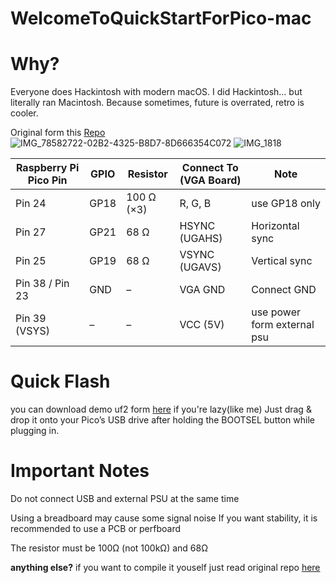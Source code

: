 # WelcomeToQuickStartForPico-mac

# Why?
	
 Everyone does Hackintosh with modern macOS.
	I did Hackintosh… but literally ran Macintosh.
	Because sometimes, future is overrated, retro is cooler.

Original form this [Repo](https://github.com/evansm7/pico-mac)
![IMG_78582722-02B2-4325-B8D7-8D666354C072](https://github.com/user-attachments/assets/d6a27c38-c5c6-4b94-81d0-36a43addbc90)
![IMG_1818](https://github.com/user-attachments/assets/21b60843-6929-48ce-bb4b-9e6e0abf6365)


| **Raspberry Pi Pico Pin** | **GPIO** | **Resistor** | **Connect To (VGA Board)** | **Note**                                                           |
| ------------------------- | -------- | ------------ | -------------------------- | ------------------------------------------------------------------ |
| Pin 24                    | GP18     | 100 Ω (×3)   | R, G, B                    | use GP18 only |
| Pin 27                    | GP21     | 68 Ω         | HSYNC (UGAHS)              | Horizontal sync                                                    |
| Pin 25                    | GP19     | 68 Ω         | VSYNC (UGAVS)              | Vertical sync                                                      |
| Pin 38 / Pin 23           | GND      | –            | VGA GND                    | Connect GND                                                        |
| Pin 39 (VSYS)             | –        | –            | VCC (5V)                   | use power form external psu                                        |


# Quick Flash
you can download demo uf2 form [here](https://picomac.bluescsi.com/) if you're lazy(like me)
Just drag & drop it onto your Pico’s USB drive after holding the BOOTSEL button while plugging in.

# **Important Notes**
Do not connect USB and external PSU at the same time

Using a breadboard may cause some signal noise If you want stability, it is recommended to use a PCB or perfboard

The resistor must be 100Ω (not 100kΩ) and 68Ω


**anything else?**
if you want to compile it youself just read original repo [here](https://github.com/evansm7/pico-mac)
